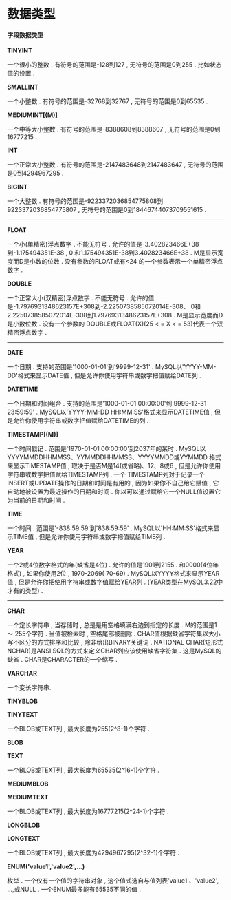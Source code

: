 # 数据类型

#### 字段数据类型

**TINYINT**

一个很小的整数 . 有符号的范围是-128到127 , 无符号的范围是0到255 . 比如状态值的设置 .

**SMALLINT**

一个小整数 . 有符号的范围是-32768到32767 , 无符号的范围是0到65535 .

**MEDIUMINT\[\(M\)\]**

一个中等大小整数 . 有符号的范围是-8388608到8388607 , 无符号的范围是0到16777215 .

**INT**

一个正常大小整数 . 有符号的范围是-2147483648到2147483647 , 无符号的范围是0到4294967295 .

**BIGINT**

一个大整数 . 有符号的范围是-9223372036854775808到9223372036854775807 , 无符号的范围是0到18446744073709551615 .

---

**FLOAT**

一个小\(单精密\)浮点数字 . 不能无符号 . 允许的值是-3.402823466E+38到-1.175494351E-38 , 0 和1.175494351E-38到3.402823466E+38 . M是显示宽度而D是小数的位数 . 没有参数的FLOAT或有&lt;24 的一个参数表示一个单精密浮点数字 .

**DOUBLE**

一个正常大小\(双精密\)浮点数字 . 不能无符号 . 允许的值是-1.7976931348623157E+308到-2.2250738585072014E-308、 0和2.2250738585072014E-308到1.7976931348623157E+308 . M是显示宽度而D是小数位数 . 没有一个参数的 DOUBLE或FLOAT\(X\)\(25 &lt; = X &lt; = 53\)代表一个双精密浮点数字 .

---

**DATE**

一个日期 . 支持的范围是'1000-01-01'到'9999-12-31' . MySQL以'YYYY-MM-DD'格式来显示DATE值 , 但是允许你使用字符串或数字把值赋给DATE列 .

**DATETIME**

一个日期和时间组合 . 支持的范围是'1000-01-01 00:00:00'到'9999-12-31 23:59:59' . MySQL以'YYYY-MM-DD HH:MM:SS'格式来显示DATETIME值 , 但是允许你使用字符串或数字把值赋给DATETIME的列 .

**TIMESTAMP\[\(M\)\]**

一个时间戳记 . 范围是'1970-01-01 00:00:00'到2037年的某时 . MySQL以YYYYMMDDHHMMSS、YYMMDDHHMMSS、YYYYMMDD或YYMMDD 格式来显示TIMESTAMP值 , 取决于是否M是14\(或省略\)、12、8或6 , 但是允许你使用字符串或数字把值赋给TIMESTAMP列 . 一个 TIMESTAMP列对于记录一个INSERT或UPDATE操作的日期和时间是有用的 , 因为如果你不自己给它赋值 , 它自动地被设置为最近操作的日期和时间 . 你以可以通过赋给它一个NULL值设置它为当前的日期和时间 .

**TIME**

一个时间 . 范围是'-838:59:59'到'838:59:59' . MySQL以'HH:MM:SS'格式来显示TIME值 , 但是允许你使用字符串或数字把值赋给TIME列 .

**YEAR**

一个2或4位数字格式的年\(缺省是4位\) . 允许的值是1901到2155 . 和0000\(4位年格式\) , 如果你使用2位 , 1970-2069\( 70-69\) . MySQL以YYYY格式来显示YEAR值 , 但是允许你把使用字符串或数字值赋给YEAR列 . \(YEAR类型在MySQL3.22中才有的类型\) .

---

**CHAR**

一个定长字符串 , 当存储时 , 总是是用空格填满右边到指定的长度 . M的范围是1 ～ 255个字符 . 当值被检索时 , 空格尾部被删除 . CHAR值根据缺省字符集以大小写不区分的方式排序和比较 , 除非给出BINARY关键词 . NATIONAL CHAR\(短形式NCHAR\)是ANSI SQL的方式来定义CHAR列应该使用缺省字符集 . 这是MySQL的缺省 . CHAR是CHARACTER的一个缩写 .

**VARCHAR**

一个变长字符串.

**TINYBLOB**

**TINYTEXT**

一个BLOB或TEXT列 , 最大长度为255\(2^8-1\)个字符 .

**BLOB**

**TEXT**

一个BLOB或TEXT列 , 最大长度为65535\(2^16-1\)个字符 .

**MEDIUMBLOB**

**MEDIUMTEXT**

一个BLOB或TEXT列 , 最大长度为16777215\(2^24-1\)个字符 .

**LONGBLOB**

**LONGTEXT**

一个BLOB或TEXT列 , 最大长度为4294967295\(2^32-1\)个字符 .

**ENUM\('value1','value2',...\)**

枚举 . 一个仅有一个值的字符串对象 , 这个值式选自与值列表'value1'、'value2', ...,或NULL . 一个ENUM最多能有65535不同的值 .



